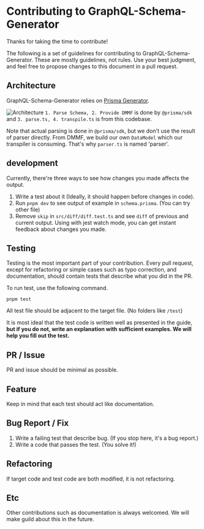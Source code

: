# Contributing to GraphQL-Schema-Generator

Thanks for taking the time to contribute!

The following is a set of guidelines for contributing to GraphQL-Schema-Generator. These are mostly guidelines, not rules. Use your best judgment, and feel free to propose changes to this document in a pull request.

## Architecture

GraphQL-Schema-Generator relies on [Prisma Generator](https://prismaio.notion.site/Prisma-Generators-a2cdf262207a4e9dbcd0e362dfac8dc0).

![Architecture](https://user-images.githubusercontent.com/61503739/145976430-810a5504-e8a3-4c81-8633-e1b3c3d7440f.png)
`1. Parse Schema, 2. Provide DMMF` is done by `@prisma/sdk` and `3. parse.ts, 4. transpile.ts` is from this codebase.

Note that actual parsing is done in `@prisma/sdk`, but we don't use the result of parser directly. From DMMF, we build our own `DataModel` which our transpiler is consuming. That's why `parser.ts` is named 'parser'.

## development

Currently, there're three ways to see how changes you made affects the output.

1. Write a test about it (Ideally, it should happen before changes in code).
2. Run `pnpm dev` to see output of example in `schema.prisma`. (You can try other file)
3. Remove `skip` in `src/diff/diff.test.ts` and see `diff` of previous and current output. Using with jest watch mode, you can get instant feedback about changes you made.

## Testing

Testing is the most important part of your contribution. Every pull request, except for refactoring or simple cases such as typo correction, and documentation, should contain tests that describe what you did in the PR.

To run test, use the following command.

```shell
pnpm test
```

All test file should be adjacent to the target file. (No folders like `/test`)

It is most ideal that the test code is written well as presented in the guide, **but if you do not, write an explanation with sufficient examples. We will help you fill out the test.**

## PR / Issue

PR and issue should be minimal as possible.

## Feature

Keep in mind that each test should act like documentation.

## Bug Report / Fix

1. Write a failing test that describe bug. (If you stop here, it's a bug report.)
2. Write a code that passes the test. (You solve it!)

## Refactoring

If target code and test code are both modified, it is not refactoring.

## Etc

Other contributions such as documentation is always welcomed. We will make guild about this in the future.
